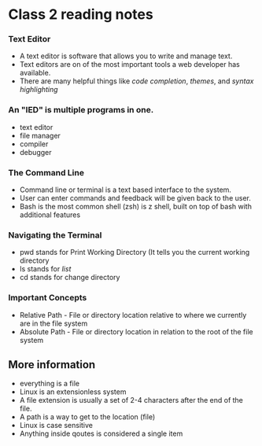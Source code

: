 # Class 2 reading notes


### Text Editor
* A text editor is software that allows you to write and manage text. 
* Text editors are on of the most important tools a web developer has available.
* There are many helpful things like *code completion*, *themes*, and *syntax highlighting*

### An "IED" is multiple programs in one.
* text editor
* file manager
* compiler
* debugger

### The Command Line
* Command line or terminal is a text based interface to the system. 
* User can enter commands and feedback will be given back to the user. 
* Bash is the most common shell (zsh) is z shell, built on top of bash with additional features

### Navigating the Terminal
* pwd stands for Print Working Directory (It tells you the current working directory
* ls stands for *list*
* cd stands for change directory

### Important Concepts
* Relative Path - File or directory location relative to where we currently are in the file system
* Absolute Path - File or directory location in relation to the root of the file system

## More information
* everything is a file
* Linux is an extensionless system
* A file extension is usually a set of 2-4 characters after the end of the file.
* A path is a way to get to the location (file)
* Linux is case sensitive
* Anything inside qoutes is considered a single item
